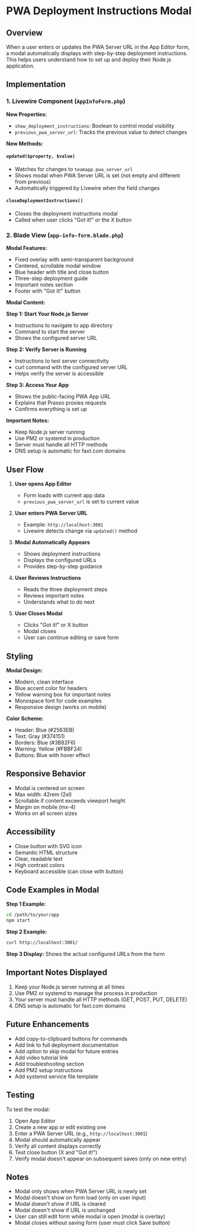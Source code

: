 # PWA Deployment Instructions Modal

## Overview

When a user enters or updates the PWA Server URL in the App Editor form, a modal automatically displays with step-by-step deployment instructions. This helps users understand how to set up and deploy their Node.js application.

## Implementation

### 1. Livewire Component (`AppInfoForm.php`)

**New Properties:**
- `show_deployment_instructions`: Boolean to control modal visibility
- `previous_pwa_server_url`: Tracks the previous value to detect changes

**New Methods:**

#### `updated($property, $value)`
- Watches for changes to `teamapp.pwa_server_url`
- Shows modal when PWA Server URL is set (not empty and different from previous)
- Automatically triggered by Livewire when the field changes

#### `closeDeploymentInstructions()`
- Closes the deployment instructions modal
- Called when user clicks "Got it!" or the X button

### 2. Blade View (`app-info-form.blade.php`)

**Modal Features:**
- Fixed overlay with semi-transparent background
- Centered, scrollable modal window
- Blue header with title and close button
- Three-step deployment guide
- Important notes section
- Footer with "Got it!" button

**Modal Content:**

**Step 1: Start Your Node.js Server**
- Instructions to navigate to app directory
- Command to start the server
- Shows the configured server URL

**Step 2: Verify Server is Running**
- Instructions to test server connectivity
- curl command with the configured server URL
- Helps verify the server is accessible

**Step 3: Access Your App**
- Shows the public-facing PWA App URL
- Explains that Prasso proxies requests
- Confirms everything is set up

**Important Notes:**
- Keep Node.js server running
- Use PM2 or systemd in production
- Server must handle all HTTP methods
- DNS setup is automatic for faxt.com domains

## User Flow

1. **User opens App Editor**
   - Form loads with current app data
   - `previous_pwa_server_url` is set to current value

2. **User enters PWA Server URL**
   - Example: `http://localhost:3001`
   - Livewire detects change via `updated()` method

3. **Modal Automatically Appears**
   - Shows deployment instructions
   - Displays the configured URLs
   - Provides step-by-step guidance

4. **User Reviews Instructions**
   - Reads the three deployment steps
   - Reviews important notes
   - Understands what to do next

5. **User Closes Modal**
   - Clicks "Got it!" or X button
   - Modal closes
   - User can continue editing or save form

## Styling

**Modal Design:**
- Modern, clean interface
- Blue accent color for headers
- Yellow warning box for important notes
- Monospace font for code examples
- Responsive design (works on mobile)

**Color Scheme:**
- Header: Blue (#2563EB)
- Text: Gray (#374151)
- Borders: Blue (#3B82F6)
- Warning: Yellow (#FBBF24)
- Buttons: Blue with hover effect

## Responsive Behavior

- Modal is centered on screen
- Max width: 42rem (2xl)
- Scrollable if content exceeds viewport height
- Margin on mobile (mx-4)
- Works on all screen sizes

## Accessibility

- Close button with SVG icon
- Semantic HTML structure
- Clear, readable text
- High contrast colors
- Keyboard accessible (can close with button)

## Code Examples in Modal

**Step 1 Example:**
```bash
cd /path/to/your/app
npm start
```

**Step 2 Example:**
```bash
curl http://localhost:3001/
```

**Step 3 Display:**
Shows the actual configured URLs from the form

## Important Notes Displayed

1. Keep your Node.js server running at all times
2. Use PM2 or systemd to manage the process in production
3. Your server must handle all HTTP methods (GET, POST, PUT, DELETE)
4. DNS setup is automatic for faxt.com domains

## Future Enhancements

- Add copy-to-clipboard buttons for commands
- Add link to full deployment documentation
- Add option to skip modal for future entries
- Add video tutorial link
- Add troubleshooting section
- Add PM2 setup instructions
- Add systemd service file template

## Testing

To test the modal:

1. Open App Editor
2. Create a new app or edit existing one
3. Enter a PWA Server URL (e.g., `http://localhost:3001`)
4. Modal should automatically appear
5. Verify all content displays correctly
6. Test close button (X and "Got it!")
7. Verify modal doesn't appear on subsequent saves (only on new entry)

## Notes

- Modal only shows when PWA Server URL is newly set
- Modal doesn't show on form load (only on user input)
- Modal doesn't show if URL is cleared
- Modal doesn't show if URL is unchanged
- User can still edit form while modal is open (modal is overlay)
- Modal closes without saving form (user must click Save button)
